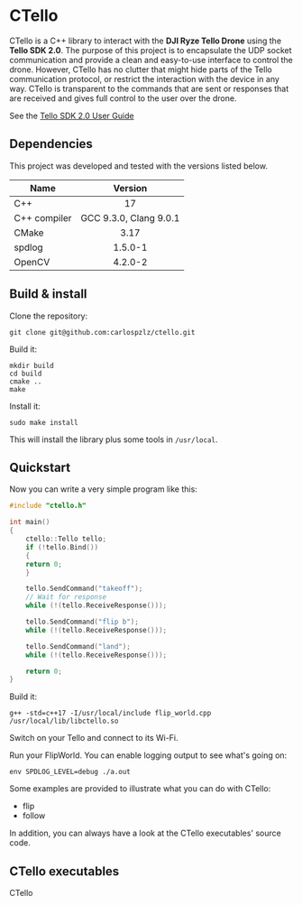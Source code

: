 # CTello
CTello is a C++ library to interact with the **DJI Ryze Tello Drone** using the
**Tello SDK 2.0**.
The purpose of this project is to encapsulate the UDP socket communication and
provide a clean and easy-to-use interface to control the drone. However, CTello
has no clutter that might hide parts of the Tello communication protocol, or
restrict the interaction with the device in any way. CTello is transparent to
the commands that are sent or responses that are received and gives full
control to the user over the drone.

See the [Tello SDK 2.0 User Guide](https://dl-cdn.ryzerobotics.com/downloads/Tello/Tello%20SDK%202.0%20User%20Guide.pdf)

## Dependencies
This project was developed and tested with the versions listed below.

| Name        | Version                |
|-------------|:----------------------:|
|C++          | 17                     |
|C++ compiler | GCC 9.3.0, Clang 9.0.1 |
|CMake        | 3.17                   |
|spdlog       | 1.5.0-1                |
|OpenCV       | 4.2.0-2                |

## Build & install

Clone the repository:
```
git clone git@github.com:carlospzlz/ctello.git
```

Build it:
```
mkdir build
cd build
cmake ..
make
```

Install it:
```
sudo make install
```
This will install the library plus some tools in `/usr/local`.

## Quickstart

Now you can write a very simple program like this:

```c++
#include "ctello.h"

int main()
{
    ctello::Tello tello;
    if (!tello.Bind())
    {
    return 0;
    }

    tello.SendCommand("takeoff");
    // Wait for response
    while (!(tello.ReceiveResponse()));

    tello.SendCommand("flip b");
    while (!(tello.ReceiveResponse()));

    tello.SendCommand("land");
    while (!(tello.ReceiveResponse()));

    return 0;
}
```
Build it:
```
g++ -std=c++17 -I/usr/local/include flip_world.cpp /usr/local/lib/libctello.so
```

Switch on your Tello and connect to its Wi-Fi.

Run your FlipWorld. You can enable logging output to see what's going on:
```
env SPDLOG_LEVEL=debug ./a.out
```

Some examples are provided to illustrate what you can do with CTello:
 - flip
 - follow

In addition, you can always have a look at the CTello executables' source code.

## CTello executables

CTello



